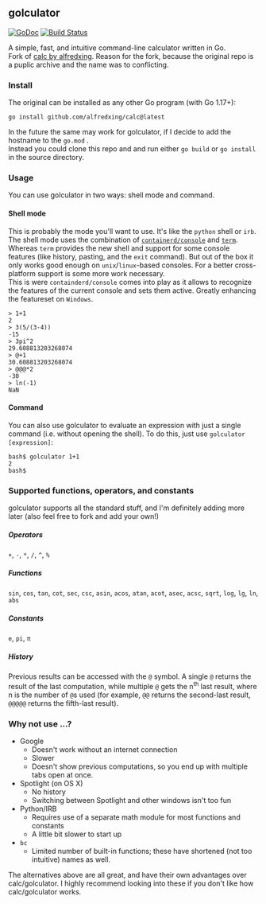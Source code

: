## golculator

[![GoDoc](https://godoc.org/github.com/alfredxing/calc?status.svg)](https://godoc.org/github.com/alfredxing/calc) [![Build Status](https://travis-ci.org/alfredxing/calc.svg?branch=master)](https://travis-ci.org/alfredxing/calc)

A simple, fast, and intuitive command-line calculator written in Go.  
Fork of [calc by alfredxing](https://github.com/alfredxing/calc).
Reason for the fork, because the original repo is a puplic archive and the name was to conflicting.

### Install
The original can be installed as any other Go program (with Go 1.17+):
```
go install github.com/alfredxing/calc@latest
```
In the future the same may work for golculator, if I decide to add the hostname to the `go.mod` .   
Instead you could clone this repo and and run either `go build` or `go install` in the source directory.

### Usage
You can use golculator in two ways: shell mode and command.

#### Shell mode
This is probably the mode you'll want to use. It's like the `python` shell or `irb`.  
The shell mode uses the combination of [`containerd/console`](https://pkg.go.dev/github.com/containerd/console) and [`term`](https://pkg.go.dev/golang.org/x/term).
Whereas `term` provides the new shell and support for some console features (like history, pasting, and the `exit` command). But out of the box it only works good enough on `unix`/`linux`-based consoles. For a better cross-platform support is some more work necessary.  
This is were `containderd/console` comes into play as it allows to recognize the features of the current console and sets them active. Greatly enhancing the featureset on `Windows`.
```shell
> 1+1
2
> 3(5/(3-4))
-15
> 3pi^2
29.608813203268074
> @+1
30.608813203268074
> @@@*2
-30
> ln(-1)
NaN
```

#### Command
You can also use golculator to evaluate an expression with just a single command (i.e. without opening the shell). To do this, just use `golculator [expression]`:
```shell
bash$ golculator 1+1
2
bash$
```

### Supported functions, operators, and constants
golculator supports all the standard stuff, and I'm definitely adding more later (also feel free to fork and add your own!)

##### Operators
`+`, `-`, `*`, `/`, `^`, `%`

##### Functions
`sin`, `cos`, `tan`, `cot`, `sec`, `csc`, `asin`, `acos`, `atan`, `acot`, `asec`, `acsc`, `sqrt`, `log`, `lg`, `ln`, `abs`

##### Constants
`e`, `pi`, `π`

##### History
Previous results can be accessed with the `@` symbol. A single `@` returns the result of the last computation, while multiple `@` gets the n<sup>th</sup> last result, where n is the number of `@`s used (for example, `@@` returns the second-last result, `@@@@@` returns the fifth-last result).

### Why not use ...?
- Google
  - Doesn't work without an internet connection
  - Slower
  - Doesn't show previous computations, so you end up with multiple tabs open at once.
- Spotlight (on OS X)
  - No history
  - Switching between Spotlight and other windows isn't too fun
- Python/IRB
  - Requires use of a separate math module for most functions and constants
  - A little bit slower to start up
- `bc`
  - Limited number of built-in functions; these have shortened (not too intuitive) names as well.

The alternatives above are all great, and have their own advantages over calc/golculator. I highly recommend looking into these if you don't like how calc/golculator works.
